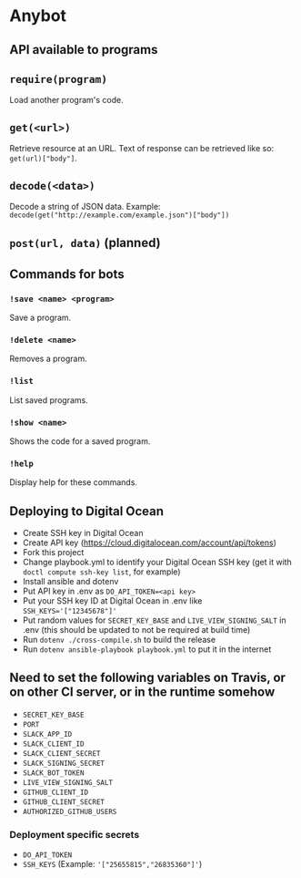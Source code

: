 # Anybot

## API available to programs

## `require(program)`

Load another program's code.

## `get(<url>)`

Retrieve resource at an URL. Text of response can be retrieved like so: `get(url)["body"]`.

## `decode(<data>)`

Decode a string of JSON data. Example: `decode(get("http://example.com/example.json")["body"])`

## `post(url, data)` (planned)

## Commands for bots

### `!save <name> <program>`

Save a program.

### `!delete <name>`

Removes a program.

### `!list`

List saved programs.

### `!show <name>`

Shows the code for a saved program.

### `!help`

Display help for these commands.

## Deploying to Digital Ocean

- Create SSH key in Digital Ocean
- Create API key (https://cloud.digitalocean.com/account/api/tokens)
- Fork this project
- Change playbook.yml to identify your Digital Ocean SSH key (get it with `doctl compute ssh-key list`, for example)
- Install ansible and dotenv
- Put API key in .env as `DO_API_TOKEN=<api key>`
- Put your SSH key ID at Digital Ocean in .env like `SSH_KEYS='["12345678"]'`
- Put random values for `SECRET_KEY_BASE` and `LIVE_VIEW_SIGNING_SALT` in .env (this should be updated to not be required at build time)
- Run `dotenv ./cross-compile.sh` to build the release
- Run `dotenv ansible-playbook playbook.yml` to put it in the internet

## Need to set the following variables on Travis, or on other CI server, or in the runtime somehow

- `SECRET_KEY_BASE`
- `PORT`
- `SLACK_APP_ID`
- `SLACK_CLIENT_ID`
- `SLACK_CLIENT_SECRET`
- `SLACK_SIGNING_SECRET`
- `SLACK_BOT_TOKEN`
- `LIVE_VIEW_SIGNING_SALT`
- `GITHUB_CLIENT_ID`
- `GITHUB_CLIENT_SECRET`
- `AUTHORIZED_GITHUB_USERS`

### Deployment specific secrets

- `DO_API_TOKEN`
- `SSH_KEYS` (Example: `'["25655815","26835360"]'`)
